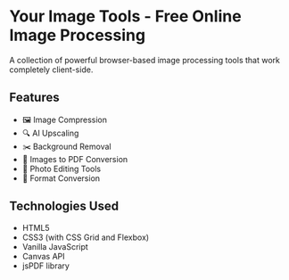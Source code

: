 # Your Image Tools - Free Online Image Processing

A collection of powerful browser-based image processing tools that work completely client-side.

## Features

- 🖼️ Image Compression
- 🔍 AI Upscaling
- ✂️ Background Removal
- 📄 Images to PDF Conversion
- 🎨 Photo Editing Tools
- 🔄 Format Conversion

## Technologies Used

- HTML5
- CSS3 (with CSS Grid and Flexbox)
- Vanilla JavaScript
- Canvas API
- jsPDF library

